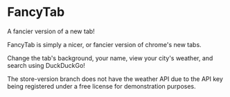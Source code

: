# FancyTab

A fancier version of a new tab!

FancyTab is simply a nicer, or fancier version of chrome's new tabs.

Change the tab's background, your name, view your city's weather, and search using DuckDuckGo!

The store-version branch does not have the weather API due to the API key being registered under a free license for demonstration purposes.